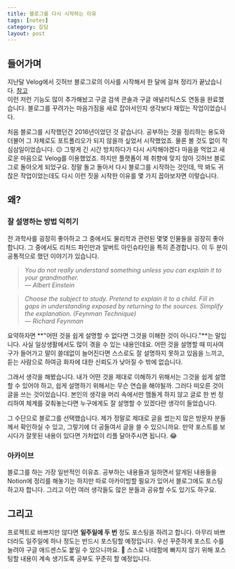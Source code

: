 ```yaml
---
title: 블로그를 다시 시작하는 이유
tags: [notes]
category: 잡담
layout: post
---
```




<!--more-->

## 들어가며

지난달 Velog에서 깃허브 블로그로의 이사를 시작해서 한 달에 걸쳐 정리가 끝났습니다. [참고](https://otzslayer.github.io/잡담/2021/10/11/move-from-velog.html)   
이런 저런 기능도 많이 추가해놨고 구글 검색 콘솔과 구글 애널리틱스도 연동을 완료했습니다. 블로그를 꾸려가는 마음가짐을 새로 잡아서인지 생각보다 재밌는 작업이었습니다. 

처음 블로그를 시작했던건 2016년이었던 것 같습니다. 공부하는 것을 정리하는 용도와 더불어 그 자체로도 포트폴리오가 되지 않을까 싶었서 시작했었죠. 물론 볼 것도 없이 작심삼일이었습니다. 😕 그렇게 긴 시간 방치하다가 다시 시작해야겠다 마음을 먹었고 새로운 마음으로 Velog를 이용했었죠. 하지만 플랫폼이 제 취향에 맞지 않아 깃허브 블로그로 돌아오게 되었구요. 정말 돌고 돌아서 다시 블로그를 시작하는 것인데, 딱 봐도 귀찮은 작업이었는데도 다시 이런 짓을 시작한 이유를 몇 가지 꼽아보자면 이렇습니다.

## 왜?

### 잘 설명하는 방법 익히기

전 과학사를 굉장히 좋아하고 그 중에서도 물리학과 관련된 몇몇 인물들을 굉장히 좋아합니다. 그 중에서도 리처드 파인만과 알버트 아인슈타인을 특히 존경합니다. 이 두 분이 공통적으로 했던 이야기가 있습니다.

> *You do not really understand something unless you can explain it to your grandmother.  
— Albert Einstein*
> 

> *Choose the subject to study. Pretend to explain it to a child. Fill in gaps in understanding exposed by returning to the sources. Simplify the explanation. (Feynman Technique)  
— Richard Feynman*
> 

요약하자면 **"어떤 것을 쉽게 설명할 수 없다면 그것을 이해한 것이 아니다."**는 말입니다. 사실 일상생활에서도 많이 겪을 수 있는 내용인데요. 어떤 것을 설명할 때 미사여구가 들어가고 말이 쓸데없이 늘어진다면 스스로도 잘 설명하지 못하고 있음을 느끼고, 듣는 사람으로 하여금 화자에 대한 신뢰도가 낮아질 수 밖에 없습니다. 

그래서 생각을 해봤습니다. 내가 어떤 것을 제대로 이해하기 위해서는 그것을 쉽게 설명할 수 있어야 하고, 쉽게 설명하기 위해서는 무슨 연습을 해야될까. 그러다 떠오른 것이 글을 쓰는 것이었습니다. 본인의 생각을 머리 속에서만 맴돌게 하지 않고 글로 한 번 정리하여 체계를 갖춰놓는다면 누구에게도 잘 설명할 수 있겠다란 생각이 들었습니다.

그 수단으로 블로그를 선택했습니다. 제가 정말로 제대로 글을 썼는지 많은 방문자 분들께서 확인하실 수 있고, 그렇기에 더 공들여서 글을 쓸 수 있으니까요. 만약 포스트를 보시다가 잘못된 내용이 있다면 가차없이 리플 달아주시면 됩니다. 😂

### 아카이브

블로그를 하는 가장 일반적인 이유죠. 공부하는 내용들과 일하면서 알게된 내용들을 Notion에 정리를 해놓기는 하지만 따로 아카이빙할 필요가 있어서 블로그에도 포스팅하고자 합니다. 그리고 이런 여러 생각들도 많은 분들과 공유할 수도 있기도 하구요. 

## 그리고

프로젝트로 바쁘지만 않다면 **일주일에 두 번** 정도 포스팅을 하려고 합니다. 아무리 바쁘더라도 일주일에 하나 정도는 반드시 포스팅할 예정입니다. 우선 꾸준하게 포스트 수를 늘려야 구글 애드센스도 붙일 수 있으니까요. 🤑 스스로 나태함에 빠지지 않기 위해 포스팅할 내용이 계속 생기도록 공부도 꾸준히 할 예정입니다.
